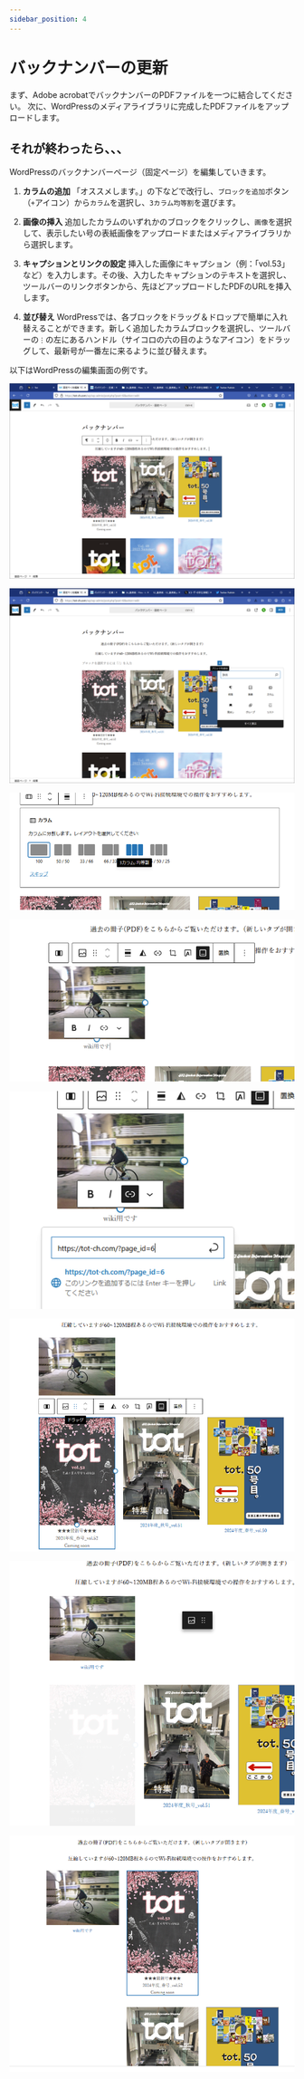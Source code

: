 ```yaml
---
sidebar_position: 4
---
```


# バックナンバーの更新

まず、Adobe acrobatでバックナンバーのPDFファイルを一つに結合してください。
次に、WordPressのメディアライブラリに完成したPDFファイルをアップロードします。

## それが終わったら、、、

WordPressのバックナンバーページ（固定ページ）を編集していきます。

1.  **カラムの追加**
    「オススメします。」の下などで改行し、`ブロックを追加`ボタン（`+`アイコン）から`カラム`を選択し、`3カラム均等割`を選びます。

2.  **画像の挿入**
    追加したカラムのいずれかのブロックをクリックし、`画像`を選択して、表示したい号の表紙画像をアップロードまたはメディアライブラリから選択します。

3.  **キャプションとリンクの設定**
    挿入した画像にキャプション（例：「vol.53」など）を入力します。その後、入力したキャプションのテキストを選択し、ツールバーのリンクボタンから、先ほどアップロードしたPDFのURLを挿入します。

4.  **並び替え**
    WordPressでは、各ブロックをドラッグ＆ドロップで簡単に入れ替えることができます。新しく追加したカラムブロックを選択し、ツールバーの`⋮`の左にあるハンドル（サイコロの六の目のようなアイコン）をドラッグして、最新号が一番左に来るように並び替えます。

以下はWordPressの編集画面の例です。

![WordPress編集画面](./wordpress-edit-screen-01.png)

![WordPress編集画面](./wordpress-edit-screen-02.png)

![WordPress編集画面](./wordpress-edit-screen-03.png)

![WordPress編集画面](./wordpress-edit-screen-04.png)

![WordPress編集画面](./wordpress-edit-screen-05.png)

![WordPress編集画面](./wordpress-edit-screen-06.png)

![WordPress編集画面](./wordpress-edit-screen-07.png)

![WordPress編集画面](./wordpress-edit-screen-08.png)